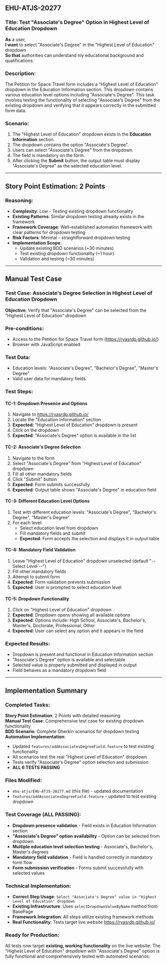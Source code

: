## EHU-ATJS-20277

### Title: Test "Associate's Degree" Option in Highest Level of Education Dropdown

**As** a user,  
**I want** to select "Associate's Degree" in the "Highest Level of Education" dropdown  
**So that** authorities can understand my educational background and qualifications.

### Description:
The Petition for Space Travel form includes a "Highest Level of Education" dropdown in the Education Information section. This dropdown contains various education level options including "Associate's Degree". This task involves testing the functionality of selecting "Associate's Degree" from the existing dropdown and verifying that it appears correctly in the submitted form data.

### Scenario:
1. The "Highest Level of Education" dropdown exists in the **Education Information** section.
2. The dropdown contains the option "Associate's Degree".
3. Users can select "Associate's Degree" from the dropdown.
4. The field is mandatory on the form.
5. After clicking the **Submit** button, the output table must display "Associate's Degree" as the selected education level.

---

## Story Point Estimation: 2 Points

### Reasoning:
- **Complexity**: Low - Testing existing dropdown functionality
- **Existing Patterns**: Similar dropdown testing already exists in the framework
- **Framework Coverage**: Well-established automation framework with clear patterns for dropdown testing
- **Risk Factors**: Minimal - straightforward dropdown testing
- **Implementation Scope**: 
  - Update existing BDD scenarios (~30 minutes)
  - Test existing dropdown functionality (~1 hour)
  - Validation and testing (~30 minutes)

---

## Manual Test Case

### Test Case: Associate's Degree Selection in Highest Level of Education Dropdown
**Objective**: Verify that "Associate's Degree" can be selected from the "Highest Level of Education" dropdown

### Pre-conditions:
- Access to the Petition for Space Travel form (https://ryasrdp.github.io/)
- Browser with JavaScript enabled

### Test Data:
- Education levels: "Associate's Degree", "Bachelor's Degree", "Master's Degree"
- Valid user data for mandatory fields

### Test Steps:

#### TC-1: Dropdown Presence and Options
1. Navigate to https://ryasrdp.github.io/
2. Locate the "Education Information" section
3. **Expected**: "Highest Level of Education" dropdown is present
4. Click on the dropdown
5. **Expected**: "Associate's Degree" option is available in the list

#### TC-2: Associate's Degree Selection
1. Navigate to the form
2. Select "Associate's Degree" from "Highest Level of Education" dropdown
3. Fill all other mandatory fields
4. Click "Submit" button
5. **Expected**: Form submits successfully
6. **Expected**: Output table shows "Associate's Degree" in education field

#### TC-3: Different Education Level Options
1. Test with different education levels: "Associate's Degree", "Bachelor's Degree", "Master's Degree"
2. For each level:
   - Select education level from dropdown
   - Fill mandatory fields and submit
   - **Expected**: Form accepts the selection and displays it in output table

#### TC-4: Mandatory Field Validation
1. Leave "Highest Level of Education" dropdown unselected (default "-- Select Level --")
2. Fill other mandatory fields
3. Attempt to submit form
4. **Expected**: Form validation prevents submission
5. **Expected**: User is prompted to select education level

#### TC-5: Dropdown Functionality
1. Click on "Highest Level of Education" dropdown
2. **Expected**: Dropdown opens showing all available options
3. **Expected**: Options include: High School, Associate's, Bachelor's, Master's, Doctorate, Professional, Other
4. **Expected**: User can select any option and it appears in the field

### Expected Results:
- Dropdown is present and functional in Education Information section
- "Associate's Degree" option is available and selectable
- Selected value is properly submitted and displayed in output
- Field behaves as a mandatory dropdown field

---

## Implementation Summary

### Completed Tasks:
 **Story Point Estimation**: 2 Points with detailed reasoning  
 **Manual Test Case**: Comprehensive test case for existing dropdown functionality  
 **BDD Scenario**: Complete Gherkin scenarios for dropdown testing  
 **Automation Implementation**: 
- Updated `features/addAssociatesDegreeField.feature` to test existing functionality
- All scenarios test the real "Highest Level of Education" dropdown
- Tests verify "Associate's Degree" option selection and submission
- **ALL 6 TESTS PASSING** 

### Files Modified:
- `ehu-atjs/EHU-ATJS-20277.md` (this file) - updated documentation
- `features/addAssociatesDegreeField.feature` - updated to test existing dropdown

### Test Coverage (ALL PASSING):
- **Dropdown presence validation** - Field exists in Education Information section
- **"Associate's Degree" option availability** - Option can be selected from dropdown
- **Multiple education level selection testing** - Associate's, Bachelor's, Master's degrees
- **Mandatory field validation** - Field is handled correctly in mandatory form flow
- **Form submission verification** - Forms submit successfully with selected values

### Technical Implementation:
- **Correct Step Usage**: `Select "Associate's Degree" value in "Highest Level of Education" dropdown`
- **Existing Infrastructure**: Uses `selectDropdownValueByName` method from BasePage
- **Framework Integration**: All steps utilize existing framework methods
- **Real Functionality**: Tests target live website https://ryasrdp.github.io/

### Ready for Production:
All tests now target **existing, working functionality** on the live website. The "Highest Level of Education" dropdown with "Associate's Degree" option is fully functional and comprehensively tested with automated scenarios.
